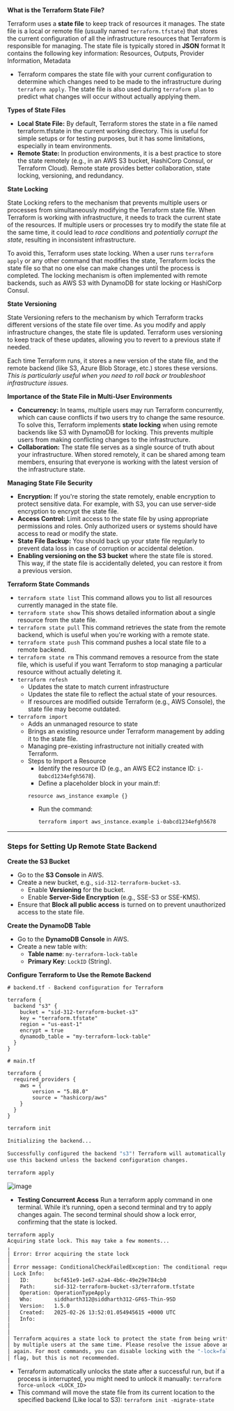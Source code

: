 **What is the Terraform State File?**

Terraform uses a **state file** to keep track of resources it manages. The state file is a local or remote file (usually named `terraform.tfstate`) that stores the current configuration of all the infrastructure resources that Terraform is responsible for managing. The state file is typically stored in **JSON** format
It contains the following key information: Resources, Outputs, Provider Information, Metadata


-  Terraform compares the state file with your current configuration to determine which changes need to be made to the infrastructure during `terraform apply`. The state file is also used during `terraform plan` to predict what changes will occur without actually applying them.


**Types of State Files**
- **Local State File:** By default, Terraform stores the state in a file named terraform.tfstate in the current working directory. This is useful for simple setups or for testing purposes, but it has some limitations, especially in team environments.
- **Remote State:** In production environments, it is a best practice to store the state remotely (e.g., in an AWS S3 bucket, HashiCorp Consul, or Terraform Cloud). Remote state provides better collaboration, state locking, versioning, and redundancy.

**State Locking**

State Locking refers to the mechanism that prevents multiple users or processes from simultaneously modifying the Terraform state file. When Terraform is working with infrastructure, it needs to track the current state of the resources. If multiple users or processes try to modify the state file at the same time, it could lead to *race conditions* and *potentially corrupt the state*, resulting in inconsistent infrastructure.

To avoid this, Terraform uses state locking. When a user runs `terraform apply` or any other command that modifies the state, Terraform locks the state file so that no one else can make changes until the process is completed. The locking mechanism is often implemented with remote backends, such as AWS S3 with DynamoDB for state locking or HashiCorp Consul.

**State Versioning**

State Versioning refers to the mechanism by which Terraform tracks different versions of the state file over time. As you modify and apply infrastructure changes, the state file is updated. Terraform uses versioning to keep track of these updates, allowing you to revert to a previous state if needed.

Each time Terraform runs, it stores a new version of the state file, and the remote backend (like S3, Azure Blob Storage, etc.) stores these versions. *This is particularly useful when you need to roll back or troubleshoot infrastructure issues.*

**Importance of the State File in Multi-User Environments**
- **Concurrency:** In teams, multiple users may run Terraform concurrently, which can cause conflicts if two users try to change the same resource. To solve this, Terraform implements **state locking** when using remote backends like S3 with DynamoDB for locking. This prevents multiple users from making conflicting changes to the infrastructure.
- **Collaboration:** The state file serves as a single source of truth about your infrastructure. When stored remotely, it can be shared among team members, ensuring that everyone is working with the latest version of the infrastructure state.

**Managing State File Security**
- **Encryption:** If you're storing the state remotely, enable encryption to protect sensitive data. For example, with S3, you can use server-side encryption to encrypt the state file.
- **Access Control:** Limit access to the state file by using appropriate permissions and roles. Only authorized users or systems should have access to read or modify the state.
- **State File Backup:** You should back up your state file regularly to prevent data loss in case of corruption or accidental deletion.
- **Enabling versioning on the S3 bucket** where the state file is stored. This way, if the state file is accidentally deleted, you can restore it from a previous version.

**Terraform State Commands**
- `terraform state list` This command allows you to list all resources currently managed in the state file.
- `terraform state show` This shows detailed information about a single resource from the state file.
- `terraform state pull` This command retrieves the state from the remote backend, which is useful when you're working with a remote state.
- `terraform state push` This command pushes a local state file to a remote backend.
- `terraform state rm` This command removes a resource from the state file, which is useful if you want Terraform to stop managing a particular resource without actually deleting it.
- `terraform refesh`
  - Updates the state to match current infrastructure
  - Updates the state file to reflect the actual state of your resources.
  - If resources are modified outside Terraform (e.g., AWS Console), the state file may become outdated.
- `terraform import`
  - Adds an unmanaged resource to state
  - Brings an existing resource under Terraform management by adding it to the state file.
  - Managing pre-existing infrastructure not initially created with Terraform.
  - Steps to Import a Resource
    - Identify the resource ID (e.g., an AWS EC2 instance ID: `i-0abcd1234efgh5678`).
    - Define a placeholder block in your main.tf: 
    ```hcl
    resource aws_instance example {}
    ```
    - Run the command:
      ```bash 
      terraform import aws_instance.example i-0abcd1234efgh5678
      ```

---

### Steps for Setting Up Remote State Backend

**Create the S3 Bucket**
- Go to the **S3 Console** in AWS.
- Create a new bucket, e.g., `sid-312-terraform-bucket-s3`.
   - Enable **Versioning** for the bucket.
   - Enable **Server-Side Encryption** (e.g., SSE-S3 or SSE-KMS).
- Ensure that **Block all public access** is turned on to prevent unauthorized access to the state file.

**Create the DynamoDB Table**
- Go to the **DynamoDB Console** in AWS.
- Create a new table with:
   - **Table name**: `my-terraform-lock-table`
   - **Primary Key**: `LockID` (String).

**Configure Terraform to Use the Remote Backend**

```hcl
# backend.tf - Backend configuration for Terraform

terraform {
  backend "s3" {
    bucket = "sid-312-terraform-bucket-s3"
    key = "terraform.tfstate"
    region = "us-east-1"
    encrypt = true
    dynamodb_table = "my-terraform-lock-table"
  }
}
```

```hcl
# main.tf

terraform {
  required_providers {
    aws = {
        version = "5.88.0"
        source = "hashicorp/aws"
    }
  }
}
```

```bash
terraform init

Initializing the backend...

Successfully configured the backend "s3"! Terraform will automatically
use this backend unless the backend configuration changes.
```

```bash
terraform apply
```

![image](https://github.com/user-attachments/assets/9630881d-64a9-4e0f-ad3d-4c09e1eb6ce2)

- **Testing Concurrent Access** Run a terraform apply command in one terminal. While it’s running, open a second terminal and try to apply changes again. The second terminal should show a lock error, confirming that the state is locked.

```bash
terraform apply
Acquiring state lock. This may take a few moments...
╷
│ Error: Error acquiring the state lock
│ 
│ Error message: ConditionalCheckFailedException: The conditional request failed
│ Lock Info:
│   ID:        bcf451e9-1e67-a2a4-4b6c-49e29e784cb0
│   Path:      sid-312-terraform-bucket-s3/terraform.tfstate
│   Operation: OperationTypeApply
│   Who:       siddharth312@siddharth312-GF65-Thin-9SD
│   Version:   1.5.0
│   Created:   2025-02-26 13:52:01.054945615 +0000 UTC
│   Info:      
│ 
│ 
│ Terraform acquires a state lock to protect the state from being written
│ by multiple users at the same time. Please resolve the issue above and try
│ again. For most commands, you can disable locking with the "-lock=false"
│ flag, but this is not recommended.
```

- Terraform automatically unlocks the state after a successful run, but if a process is interrupted, you might need to unlock it manually: `terraform force-unlock <LOCK_ID>`
- This command will move the state file from its current location to the specified backend (Like local to S3): `terraform init -migrate-state`



